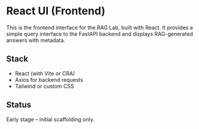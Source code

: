 # React UI (Frontend)

This is the frontend interface for the RAG Lab, built with React. It provides a simple query interface to the FastAPI backend and displays RAG-generated answers with metadata.

## Stack

- React (with Vite or CRA)
- Axios for backend requests
- Tailwind or custom CSS

## Status

Early stage – initial scaffolding only.
